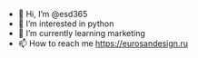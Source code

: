 - 👋 Hi, I’m @esd365
- 👀 I’m interested in python
- 🌱 I’m currently learning marketing
- 📫 How to reach me https://eurosandesign.ru

<!---
esd365/esd365 is a ✨ special ✨ repository because its `README.md` (this file) appears on your GitHub profile.
You can click the Preview link to take a look at your changes.
--->
